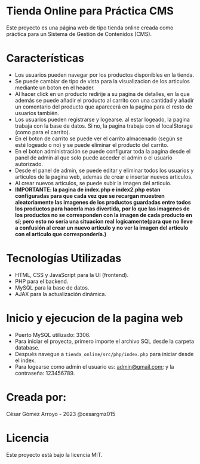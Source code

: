 # Tienda Online para Práctica CMS
Este proyecto es una página web de tipo tienda online creada como práctica para un Sistema de Gestión de Contenidos (CMS).

# Características
- Los usuarios pueden navegar por los productos disponibles en la tienda.
- Se puede cambiar de tipo de vista para la visualizacion de los articulos mediante un boton en el header.
- Al hacer click en un producto redirije a su pagina de detalles, en la que además se puede añadir el producto al carrito con una cantidad y añadir un comentario del producto que aparecerá en la pagina para el resto de usuarios también.
- Los usuarios pueden registrarse y logearse. al estar logeado, la pagina trabaja con la base de datos. Si no, la pagina trabaja con el localStorage (como para el carrito).
- En el boton de carrito se puede ver el carrito almacenado (según se esté logeado o no) y se puede eliminar el producto del carrito.
- En el boton administración se puede configurar toda la pagina desde el panel de admin al que solo puede acceder el admin o el usuario autorizado.
- Desde el panel de admin, se puede editar y eliminar todos los usuarios y articulos de la pagina web, ademas de crear e insertar nuevos articulos.
- Al crear nuevos articulos, se puede subir la imagen del articulo. 
- <b>IMPORTANTE: la pagina de index.php e index2.php estan configuradas para que cada vez que se recargan muestren aleatoriamente las imagenes de los productos guardadas entre todos los productos para hacerla mas divertida, por lo que las imagenes de los productos no se corresponden con la imagen de cada producto en sí; pero esto no seria una situacion real logicamente(para que no lleve a confusión al crear un nuevo artículo y no ver la imagen del articulo con el articulo que correspondería.)</b>

# Tecnologías Utilizadas
- HTML, CSS y JavaScript para la UI (frontend).
- PHP para el backend.
- MySQL para la base de datos.
- AJAX para la actualización dinámica.

# Inicio y ejecucion de la pagina web
- Puerto MySQL utilizado: 3306.
- Para iniciar el proyecto, primero importe el archivo SQL desde la carpeta database.
- Después navegue a `tienda_online/src/php/index.php` para iniciar desde el index.
- Para logearse como admin el usuario es: admin@gmail.com; y la contraseña: 123456789.
  
# Creada por:
César Gómez Arroyo - 2023
@cesargmz015

# Licencia
Este proyecto está bajo la licencia MIT.